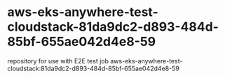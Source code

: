 # aws-eks-anywhere-test-cloudstack-81da9dc2-d893-484d-85bf-655ae042d4e8-59
repository for use with E2E test job aws-eks-anywhere-test-cloudstack:81da9dc2-d893-484d-85bf-655ae042d4e8-59
